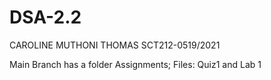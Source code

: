 # DSA-2.2
CAROLINE MUTHONI THOMAS
SCT212-0519/2021

Main Branch has a folder Assignments; Files: Quiz1 and Lab 1 
